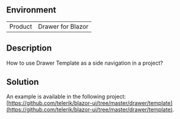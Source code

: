 
## Environment

<table>
<tbody>
<tr>
<td>Product</td>
<td>Drawer for Blazor</td>
</tr>
</tbody>
</table>

## Description

How to use Drawer Template as a side navigation in a project?

## Solution

An example is available in the following project: [https://github.com/telerik/blazor-ui/tree/master/drawer/template](https://github.com/telerik/blazor-ui/tree/master/drawer/template).